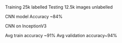Training 25k labelled
Testing 12.5k images unlabelled

CNN model
Accuracy ~84%


CNN on InceptionV3

Avg train accuracy ~91%
Avg validation accuracy~94%

